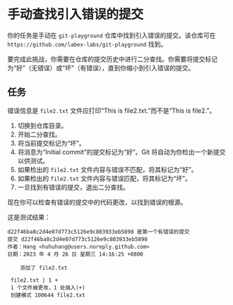 # 手动查找引入错误的提交

你的任务是手动在 `git-playground` 仓库中找到引入错误的提交。该仓库可在 `https://github.com/labex-labs/git-playground` 找到。

要完成此挑战，你需要在仓库的提交历史中进行二分查找。你需要将提交标记为“好”（无错误）或“坏”（有错误），直到你缩小到引入错误的提交。

## 任务

错误信息是 `file2.txt` 文件应打印“This is file2.txt.”而不是“This is file2.”。

1. 切换到仓库目录。
2. 开始二分查找。
3. 将当前提交标记为“坏”。
4. 将消息为“Initial commit”的提交标记为“好”。Git 将自动为你检出一个新提交以供测试。
5. 如果检出的 `file2.txt` 文件内容与错误不匹配，将其标记为“好”。
6. 如果检出的 `file2.txt` 文件内容与错误匹配，将其标记为“坏”。
7. 一旦找到有错误的提交，退出二分查找。

现在你可以检查有错误的提交中的代码更改，以找到错误的根源。

这是测试结果：

```
d22f46ba8c2d4e07d773c5126e9c803933eb5898 是第一个有错误的提交
提交 d22f46ba8c2d4e07d773c5126e9c803933eb5898
作者：Hang <huhuhang@users.noreply.github.com>
日期：2023 年 4 月 26 日 星期三 14:16:25 +0800

    添加了 file2.txt

 file2.txt | 1 +
 1 个文件被更改，1 处插入(+)
 创建模式 100644 file2.txt
```
